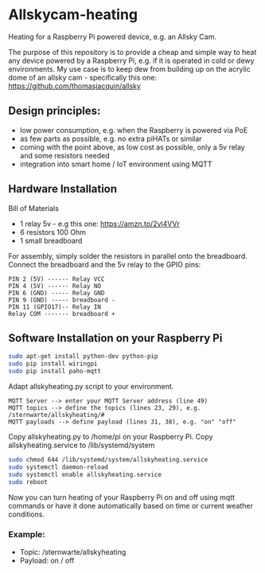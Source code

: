 # Allskycam-heating
Heating for a Raspberry Pi powered device, e.g. an Allsky Cam.

The purpose of this repository is to provide a cheap and simple way to heat any device powered by a Raspberry Pi, e.g. if it is operated in cold or dewy environments. My use case is to keep dew from building up on the acrylic dome of an allsky cam - specifically this one: https://github.com/thomasjacquin/allsky

## Design principles:
- low power consumption, e.g. when the Raspberry is powered via PoE
- as few parts as possible, e.g. no extra piHATs or similar
- coming with the point above, as low cost as possible, only a 5v relay and some resistors needed
- integration into smart home / IoT environment using MQTT

## Hardware Installation

Bill of Materials
-  1 relay 5v - e.g this one: https://amzn.to/2vl4VVr
-  6 resistors 100 Ohm
-  1 small breadboard

For assembly, simply solder the resistors in parallel onto the breadboard.
Connect the breadboard and the 5v relay to the GPIO pins:
```
PIN 2 (5V) ------ Relay VCC
PIN 4 (5V) ------ Relay NO
PIN 6 (GND) ----- Relay GND
PIN 9 (GND) ----- breadboard -
PIN 11 (GPIO17)-- Relay IN
Relay COM ------- breadboard +
```

## Software Installation on your Raspberry Pi

```sh
sudo apt-get install python-dev python-pip
sudo pip install wiringpi
sudo pip install paho-mqtt
```

Adapt allskyheating.py script to your environment.

```
MQTT Server --> enter your MQTT Server address (line 49)
MQTT topics --> define the topics (lines 23, 29), e.g. /sternwarte/allskyheating/#
MQTT payloads --> define payload (lines 31, 38), e.g. "on" "off"
```

Copy allskyheating.py to /home/pi on your Raspberry Pi.
Copy allskyheating.service to /lib/systemd/system

```sh
sudo chmod 644 /lib/systemd/system/allskyheating.service
sudo systemctl daemon-reload
sudo systemctl enable allskyheating.service
sudo reboot
```

Now you can turn heating of your Raspberry Pi on and off using mqtt commands or have it done automatically based on time or current weather conditions.

### Example:
- Topic: /sternwarte/allskyheating
- Payload: on / off
